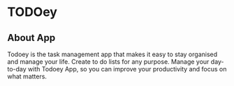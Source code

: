 # TODOey


## About App
Todoey is the task management app that makes it easy to stay organised and manage your life. Create to do lists for any purpose. Manage your day-to-day with Todoey App, so you can improve your productivity and focus on what matters.
